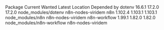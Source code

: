 Package       Current   Wanted   Latest  Location                   Depended by
dotenv         16.6.1   17.2.0   17.2.0  node_modules/dotenv        n8n-nodes-viridem
n8n           1.102.4  1.103.1  1.103.1  node_modules/n8n           n8n-nodes-viridem
n8n-workflow   1.99.1   1.82.0   1.82.0  node_modules/n8n-workflow  n8n-nodes-viridem
